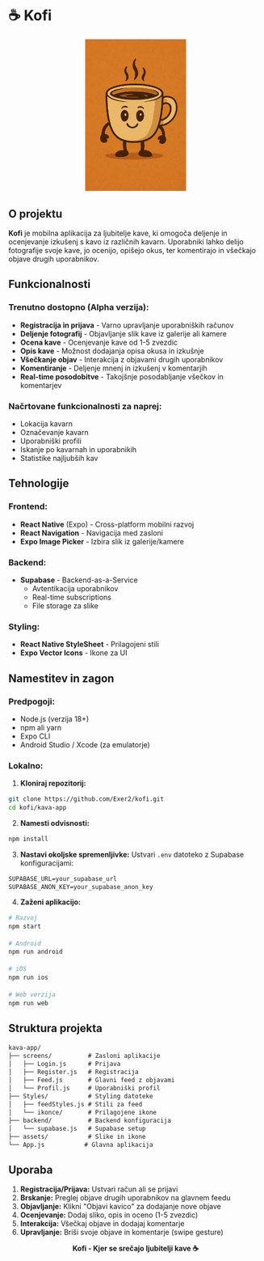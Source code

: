 # ☕️ Kofi

<div align="center">
  <img src="./kava-app/assets/KavniJunak.png" alt="Kofi Logo" width="200"/>
</div>

## O projektu

**Kofi** je mobilna aplikacija za ljubitelje kave, ki omogoča deljenje in ocenjevanje izkušenj s kavo iz različnih kavarn. Uporabniki lahko delijo fotografije svoje kave, jo ocenijo, opišejo okus, ter komentirajo in všečkajo objave drugih uporabnikov.

## Funkcionalnosti

### Trenutno dostopno (Alpha verzija):
- **Registracija in prijava** - Varno upravljanje uporabniških računov
- **Deljenje fotografij** - Objavljanje slik kave iz galerije ali kamere
- **Ocena kave** - Ocenjevanje kave od 1-5 zvezdic
- **Opis kave** - Možnost dodajanja opisa okusa in izkušnje
- **Všečkanje objav** - Interakcija z objavami drugih uporabnikov
- **Komentiranje** - Deljenje mnenj in izkušenj v komentarjih
- **Real-time posodobitve** - Takojšnje posodabljanje všečkov in komentarjev

### Načrtovane funkcionalnosti za naprej:
- Lokacija kavarn
- Označevanje kavarn
- Uporabniški profili
- Iskanje po kavarnah in uporabnikih
- Statistike najljubših kav

## Tehnologije

### Frontend:
- **React Native** (Expo) - Cross-platform mobilni razvoj
- **React Navigation** - Navigacija med zasloni
- **Expo Image Picker** - Izbira slik iz galerije/kamere

### Backend:
- **Supabase** - Backend-as-a-Service
  - Avtentikacija uporabnikov
  - Real-time subscriptions
  - File storage za slike

### Styling:
- **React Native StyleSheet** - Prilagojeni stili
- **Expo Vector Icons** - Ikone za UI

## Namestitev in zagon

### Predpogoji:
- Node.js (verzija 18+)
- npm ali yarn
- Expo CLI
- Android Studio / Xcode (za emulatorje)

### Lokalno:

1. **Kloniraj repozitorij:**
```bash
git clone https://github.com/Exer2/kofi.git
cd kofi/kava-app
```

2. **Namesti odvisnosti:**
```bash
npm install
```

3. **Nastavi okoljske spremenljivke:**
Ustvari `.env` datoteko z Supabase konfiguracijami:
```env
SUPABASE_URL=your_supabase_url
SUPABASE_ANON_KEY=your_supabase_anon_key
```

4. **Zaženi aplikacijo:**
```bash
# Razvoj
npm start

# Android
npm run android

# iOS
npm run ios

# Web verzija
npm run web
```

## Struktura projekta

```
kava-app/
├── screens/          # Zasloni aplikacije
│   ├── Login.js      # Prijava
│   ├── Register.js   # Registracija
│   ├── Feed.js       # Glavni feed z objavami
│   └── Profil.js     # Uporabniški profil
├── Styles/           # Styling datoteke
│   ├── feedStyles.js # Stili za feed
│   └── ikonce/       # Prilagojene ikone
├── backend/          # Backend konfiguracija
│   └── supabase.js   # Supabase setup
├── assets/           # Slike in ikone
└── App.js           # Glavna aplikacija
```

## Uporaba

1. **Registracija/Prijava:** Ustvari račun ali se prijavi
2. **Brskanje:** Preglej objave drugih uporabnikov na glavnem feedu
3. **Objavljanje:** Klikni "Objavi kavico" za dodajanje nove objave
4. **Ocenjevanje:** Dodaj sliko, opis in oceno (1-5 zvezdic)
5. **Interakcija:** Všečkaj objave in dodajaj komentarje
6. **Upravljanje:** Briši svoje objave in komentarje (swipe gesture)

<div align="center">
  <strong>Kofi - Kjer se srečajo ljubitelji kave ☕️</strong>
</div>
